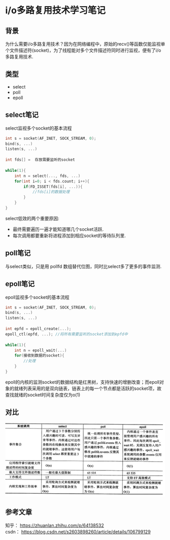# i/o多路复用技术学习笔记

## 背景

为什么需要i/o多路复用技术？因为在网络编程中，原始的recv()等函数仅能监视单个文件描述符(socket)，为了线程能对多个文件描述符同时进行监视，便有了i/o多路复用技术.

## 类型

- select
- poll
- epoll

## select笔记

select监视多个socket的基本流程

```cpp
int s = socket(AF_INET, SOCK_STREAM, 0);  
bind(s, ...)
listen(s, ...)

int fds[] =  存放需要监听的socket

while(1){
    int n = select(..., fds, ...)
    for(int i=0; i < fds.count; i++){
        if(FD_ISSET(fds[i], ...)){
            //fds[i]的数据处理
        }
    }
}
```

select低效的两个重要原因:
- 最终需要遍历一遍才能知道哪几个socket活跃.
- 每次调用都要重新将进程添加到相应socket的等待队列里.

## poll笔记

与select类似，只是用 pollfd 数组替代位图，同时比select多了更多的事件监测.

## epoll笔记

epoll监视多个socket的基本流程

```cpp
int s = socket(AF_INET, SOCK_STREAM, 0);   
bind(s, ...)
listen(s, ...)

int epfd = epoll_create(...);
epoll_ctl(epfd, ...); //将所有需要监听的socket添加到epfd中

while(1){
    int n = epoll_wait(...)
    for(接收到数据的socket){
        //处理
    }
}
```

epoll的内核的监测socket的数据结构是红黑树，支持快速的增删改查；而epoll对象的就绪列表采用的是双向链表，链表上的每一个节点都是活跃的socket项，故查找就绪的socket时间复杂度仅为o(1)

## 对比

![](compare.jpg)

## 参考文章

知乎： https://zhuanlan.zhihu.com/p/64138532  
csdn： https://blog.csdn.net/s2603898260/article/details/106799129